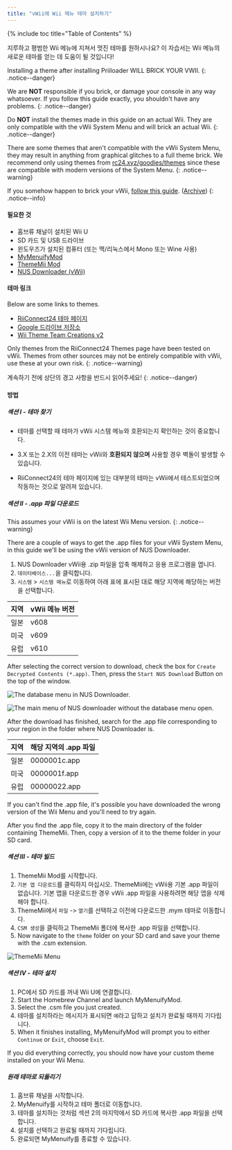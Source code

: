 ```yaml
---
title: "vWii에 Wii 메뉴 테마 설치하기"
---
```


{% include toc title="Table of Contents" %}

지루하고 평범한 Wii 메뉴에 지쳐서 멋진 테마를 원하시나요? 이 자습서는 Wii 메뉴의 새로운 테마를 얻는 데 도움이 될 것입니다!

Installing a theme after installing Priiloader WILL BRICK YOUR VWII.
{: .notice--danger}

We are **NOT** responsible if you brick, or damage your console in any way whatsoever. If you follow this guide exactly, you shouldn't have any problems.
{: .notice--danger}

Do **NOT** install the themes made in this guide on an actual Wii. They are only compatible with the vWii System Menu and will brick an actual Wii.
{: .notice--danger}

There are some themes that aren't compatible with the vWii System Menu, they may result in anything from graphical glitches to a full theme brick. We recommend only using themes from [rc24.xyz/goodies/themes](https://rc24.xyz/goodies/themes/) since these are compatible with modern versions of the System Menu.
{: .notice--warning}

If you somehow happen to brick your vWii, [follow this guide](https://gbatemp.net/threads/guide-vwii-unbrick-guide-by-garyodernichts.528329). ([Archive](https://web.archive.org/web/20200213194233/https://gbatemp.net/threads/guide-vwii-unbrick-guide-by-garyodernichts.528329/))
{: .notice--info}

#### 필요한 것

* 홈브류 채널이 설치된 Wii U
* SD 카드 및 USB 드라이브
* 윈도우즈가 설치된 컴퓨터 (또는 맥/리눅스에서 Mono 또는 Wine 사용)
* [MyMenuifyMod](https://hbb1.oscwii.org/hbb/MyMenuifyMod/MyMenuifyMod.zip)
* [ThemeMii Mod](/assets/files/New_ThemeMii_MOD.zip)
* [NUS Downloader (vWii)](/assets/files/NUSDownloader-vwii.zip)

#### 테마 링크

Below are some links to themes.

* [RiiConnect24 테마 페이지](https://rc24.xyz/goodies/themes/)
* [Google 드라이브 저장소](https://drive.google.com/drive/folders/19tyeVQ--bJ0ZUTNg5yvAGvc3G4-euEpm?usp=sharing)
* [Wii Theme Team Creations v2](https://gbatemp.net/threads/wii-theme-team-creations-v2.336596/)

Only themes from the RiiConnect24 Themes page have been tested on vWii. Themes from other sources may not be entirely compatible with vWii, use these at your own risk.
{: .notice--warning}

계속하기 전에 상단의 경고 사항을 반드시 읽어주세요!
{: .notice--danger}

#### 방법

##### 섹션 I - 테마 찾기

* 테마를 선택할 때 테마가 vWii 시스템 메뉴와 호환되는지 확인하는 것이 중요합니다.

* 3.X 또는 2.X의 이전 테마는 vWii와 **호환되지 않으며** 사용할 경우 벽돌이 발생할 수 있습니다.

* RiiConnect24의 테마 페이지에 있는 대부분의 테마는 vWii에서 테스트되었으며 작동하는 것으로 알려져 있습니다.

##### 섹션 II - .app 파일 다운로드

This assumes your vWii is on the latest Wii Menu version.
{: .notice--warning}

There are a couple of ways to get the .app files for your vWii System Menu, in this guide we'll be using the vWii version of NUS Downloader.

1. NUS Downloader vWii용 .zip 파일을 압축 해제하고 응용 프로그램을 엽니다.
2. `데이터베이스...`을 클릭합니다.
3. `시스템` > `시스템 메뉴`로 이동하여 아래 표에 표시된 대로 해당 지역에 해당하는 버전을 선택합니다.

| 지역 | vWii 메뉴 버전 |
| -- | ---------- |
| 일본 | v608       |
| 미국 | v609       |
| 유럽 | v610       |

After selecting the correct version to download, check the box for `Create Decrypted Contents (*.app)`. Then, press the `Start NUS Download` Button on the top of the window.

![The database menu in NUS Downloader.](/images/Themes-vWii/NUSD-vWii_preview-database.png)

![The main menu of NUS downloader without the database menu open.](/images/Themes-vWii/NUSD-vWii_sysmenu-versions.png)

After the download has finished, search for the .app file corresponding to your region in the folder where NUS Downloader is.

| 지역 | 해당 지역의 .app 파일 |
| -- | -------------- |
| 일본 | 0000001c.app   |
| 미국 | 0000001f.app   |
| 유럽 | 00000022.app   |

If you can't find the .app file, it's possible you have downloaded the wrong version of the Wii Menu and you'll need to try again.

After you find the .app file, copy it to the main directory of the folder containing ThemeMii. Then, copy a version of it to the theme folder in your SD card.

##### 섹션 III - 테마 빌드

1. ThemeMii Mod를 시작합니다.
2. `기본 앱 다운로드`를 클릭하지 마십시오. ThemeMii에는 vWii용 기본 .app 파일이 없습니다. 기본 앱을 다운로드한 경우 vWii .app 파일을 사용하려면 해당 앱을 삭제해야 합니다.
3. ThemeMii에서 `파일` -> `열기`를 선택하고 이전에 다운로드한 .mym 테마로 이동합니다.
4. `CSM 생성`을 클릭하고 ThemeMii 폴더에 복사한 .app 파일을 선택합니다.
5. Now navigate to the `theme` folder on your SD card and save your theme with the .csm extension.

![ThemeMii Menu](/images/Themes-vWii/ThemeMii-Mod-Preview_vWii.png)

##### 섹션 IV - 테마 설치

1. PC에서 SD 카드를 꺼내 Wii U에 연결합니다.
2. Start the Homebrew Channel and launch MyMenuifyMod.
3. Select the .csm file you just created.
4. 테마를 설치하라는 메시지가 표시되면 `예`라고 답하고 설치가 완료될 때까지 기다립니다.
5. When it finishes installing, MyMenuifyMod will prompt you to either `Continue` or `Exit`, choose `Exit`.

If you did everything correctly, you should now have your custom theme installed on your Wii Menu.

##### 원래 테마로 되돌리기

1. 홈브류 채널을 시작합니다.
2. MyMenuify를 시작하고 테마 폴더로 이동합니다.
3. 테마를 설치하는 것처럼 섹션 2의 마지막에서 SD 카드에 복사한 .app 파일을 선택합니다.
4. 설치를 선택하고 완료될 때까지 기다립니다.
5. 완료되면 MyMenuify를 종료할 수 있습니다.
